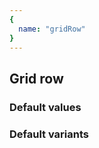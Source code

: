 ```yaml
---
{
  name: "gridRow"
}
---
```


## Grid row

### Default values
<!-- defaults.values.start -->

<!-- defaults.values.end -->


### Default variants
<!-- defaults.variants.start -->

<!-- defaults.variants.end -->
